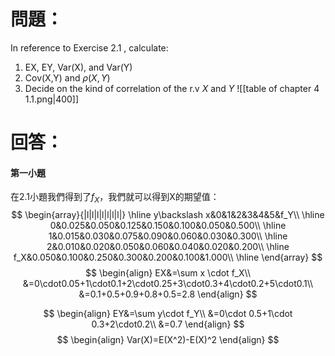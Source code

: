 # 問題：
In reference to Exercise 2.1 , calculate:
1. EX, EY, Var(X), and Var(Y)
2. Cov(X,Y) and $\rho(X,Y)$
3. Decide on the kind of correlation of the r.v $X$ and $Y$ 
![[table of chapter 4 1.1.png|400]]
# 回答：
#### 第一小題 
在2.1小題我們得到了$f_X$，我們就可以得到X的期望值：
$$
\begin{array}{|l|l|l|l|l|l|l|}
\hline
y\backslash x&0&1&2&3&4&5&f_Y\\
\hline
0&0.025&0.050&0.125&0.150&0.100&0.050&0.500\\
\hline
1&0.015&0.030&0.075&0.090&0.060&0.030&0.300\\
\hline
2&0.010&0.020&0.050&0.060&0.040&0.020&0.200\\
\hline
f_X&0.050&0.100&0.250&0.300&0.200&0.100&1.000\\
\hline
\end{array}
$$
$$
\begin{align}
EX&=\sum x \cdot f_X\\
&=0\cdot0.05+1\cdot0.1+2\cdot0.25+3\cdot0.3+4\cdot0.2+5\cdot0.1\\
&=0.1+0.5+0.9+0.8+0.5=2.8
\end{align}
$$

$$
\begin{align}
EY&=\sum y\cdot f_Y\\
&=0\cdot 0.5+1\cdot 0.3+2\cdot0.2\\
&=0.7
\end{align}
$$
$$
\begin{align}
Var(X)=E(X^2)-E(X)^2
\end{align}
$$